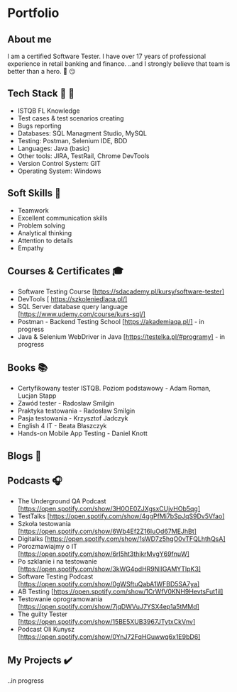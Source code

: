 # Portfolio

## About me
I am a certified Software Tester. I have over 17 years of professional experience in retail banking and finance. 
..and I strongly believe that team is better than a hero. :muscle: :smirk:

## Tech Stack :hammer: :wrench:
* ISTQB FL Knowledge
* Test cases  & test scenarios creating
* Bugs reporting
* Databases: SQL Managment Studio, MySQL 
* Testing: Postman, Selenium IDE, BDD
* Languages: Java (basic)
* Other tools: JIRA, TestRail, Chrome DevTools
* Version Control System: GIT
* Operating System: Windows

## Soft Skills :rabbit:
* Teamwork
* Excellent communication skills
* Problem solving
* Analytical thinking 
* Attention to details
* Empathy

## Courses & Certificates :mortar_board:
* Software Testing Course [https://sdacademy.pl/kursy/software-tester]
* DevTools [ https://szkoleniedlaqa.pl/]
* SQL Server database query language [https://www.udemy.com/course/kurs-sql/]
* Postman - Backend Testing School [https://akademiaqa.pl/] - in progress
* Java & Selenium WebDriver in Java [https://testelka.pl/#programy] - in progress

## Books :books:
* Certyfikowany tester ISTQB. Poziom podstawowy - Adam Roman, Lucjan Stapp
* Zawód tester - Radosław Smilgin
* Praktyka testowania - Radosław Smilgin
* Pasja testowania - Krzysztof Jadczyk
* English 4 IT - Beata Błaszczyk
* Hands-on Mobile App Testing - Daniel Knott

## Blogs :scroll:

## Podcasts :headphones:
* The Underground QA Podcast [https://open.spotify.com/show/3H0OE0ZJXgsxCUjvHOb5qg]
* TestTalks [https://open.spotify.com/show/4ggPfMi7bSpJqS9Dv5Vfao]
* Szkoła testowania [https://open.spotify.com/show/6Wb4Ef2Z16IuOd67MEJhBt]
* Digitalks [https://open.spotify.com/show/1sWD7z5hgO0vTFQLhthQsA]
* Porozmawiajmy o IT [https://open.spotify.com/show/6rI5ht3thikrMvgY69fnuW]
* Po szklanie i na testowanie [https://open.spotify.com/show/3kWG4pdHR9NIIGAMYTlpK3]
* Software Testing Podcast [https://open.spotify.com/show/0gWSftuQabA1WFBD5SA7ya]
* AB Testing [https://open.spotify.com/show/1CrWfV0KNH9HevtsFut1iI]
* Testowanie oprogramowania [https://open.spotify.com/show/7jqDWVuJ7YSX4ep1a5tMMd]
* The guilty Tester [https://open.spotify.com/show/15BE5XUB3967JTytxCkVnv]
* Podcast Oli Kunysz [https://open.spotify.com/show/0YnJ72FqHGuwwq6x1E9bD6]

## My Projects :heavy_check_mark:
..in progress
